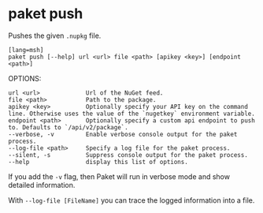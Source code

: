 # paket push

Pushes the given `.nupkg` file.

    [lang=msh]
    paket push [--help] url <url> file <path> [apikey <key>] [endpoint <path>]

OPTIONS:

    url <url>             Url of the NuGet feed.
    file <path>           Path to the package.
    apikey <key>          Optionally specify your API key on the command line. Otherwise uses the value of the `nugetkey` environment variable.
    endpoint <path>       Optionally specify a custom api endpoint to push to. Defaults to `/api/v2/package`.
    --verbose, -v         Enable verbose console output for the paket process.
    --log-file <path>     Specify a log file for the paket process.
    --silent, -s          Suppress console output for the paket process.
    --help                display this list of options.
If you add the `-v` flag, then Paket will run in verbose mode and show detailed information.

With `--log-file [FileName]` you can trace the logged information into a file.


